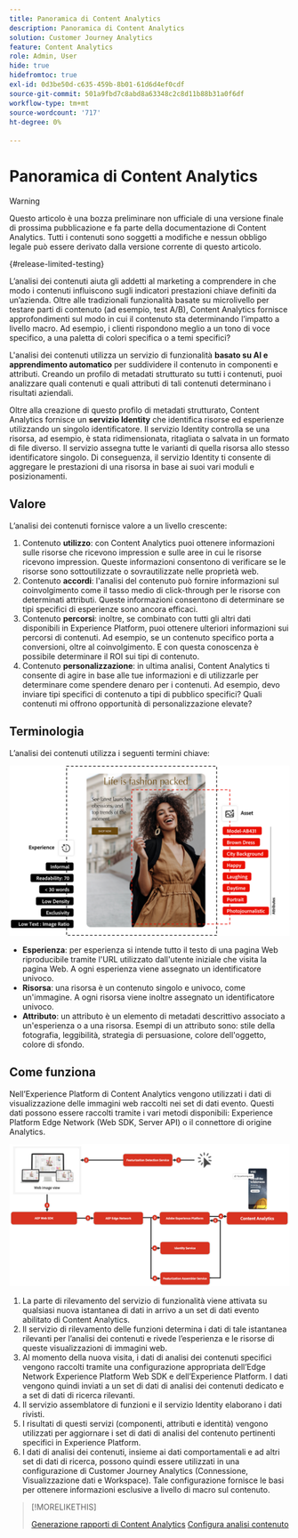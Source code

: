 ```yaml
---
title: Panoramica di Content Analytics
description: Panoramica di Content Analytics
solution: Customer Journey Analytics
feature: Content Analytics
role: Admin, User
hide: true
hidefromtoc: true
exl-id: 0d3be50d-c635-459b-8b01-61d6d4ef0cdf
source-git-commit: 501a9fbd7c8abd8a63348c2c8d11b88b31a0f6df
workflow-type: tm+mt
source-wordcount: '717'
ht-degree: 0%

---
```


# Panoramica di Content Analytics

<!-- 
This is a placeholder article for upcoming Content Analytics documentation. Currently used to set up contextual help entries for developer working on onboarding UI and workspace UI 
-->

>[!WARNING]
>
>Questo articolo è una bozza preliminare non ufficiale di una versione finale di prossima pubblicazione e fa parte della documentazione di Content Analytics. Tutti i contenuti sono soggetti a modifiche e nessun obbligo legale può essere derivato dalla versione corrente di questo articolo.
>

{#release-limited-testing}

L’analisi dei contenuti aiuta gli addetti al marketing a comprendere in che modo i contenuti influiscono sugli indicatori prestazioni chiave definiti da un’azienda. Oltre alle tradizionali funzionalità basate su microlivello per testare parti di contenuto (ad esempio, test A/B), Content Analytics fornisce approfondimenti sul modo in cui il contenuto sta determinando l’impatto a livello macro. Ad esempio, i clienti rispondono meglio a un tono di voce specifico, a una paletta di colori specifica o a temi specifici?

L&#39;analisi dei contenuti utilizza un servizio di funzionalità **basato su AI e apprendimento automatico** per suddividere il contenuto in componenti e attributi. Creando un profilo di metadati strutturato su tutti i contenuti, puoi analizzare quali contenuti e quali attributi di tali contenuti determinano i risultati aziendali.

Oltre alla creazione di questo profilo di metadati strutturato, Content Analytics fornisce un **servizio Identity** che identifica risorse ed esperienze utilizzando un singolo identificatore. Il servizio Identity controlla se una risorsa, ad esempio, è stata ridimensionata, ritagliata o salvata in un formato di file diverso. Il servizio assegna tutte le varianti di quella risorsa allo stesso identificatore singolo. Di conseguenza, il servizio Identity ti consente di aggregare le prestazioni di una risorsa in base ai suoi vari moduli e posizionamenti.

## Valore

L’analisi dei contenuti fornisce valore a un livello crescente:

1. Contenuto **utilizzo**: con Content Analytics puoi ottenere informazioni sulle risorse che ricevono impression e sulle aree in cui le risorse ricevono impression. Queste informazioni consentono di verificare se le risorse sono sottoutilizzate o sovrautilizzate nelle proprietà web.
1. Contenuto **accordi**: l&#39;analisi del contenuto può fornire informazioni sul coinvolgimento come il tasso medio di click-through per le risorse con determinati attributi. Queste informazioni consentono di determinare se tipi specifici di esperienze sono ancora efficaci.
1. Contenuto **percorsi**: inoltre, se combinato con tutti gli altri dati disponibili in Experience Platform, puoi ottenere ulteriori informazioni sui percorsi di contenuti. Ad esempio, se un contenuto specifico porta a conversioni, oltre al coinvolgimento. E con questa conoscenza è possibile determinare il ROI sui tipi di contenuto.
1. Contenuto **personalizzazione**: in ultima analisi, Content Analytics ti consente di agire in base alle tue informazioni e di utilizzarle per determinare come spendere denaro per i contenuti. Ad esempio, devo inviare tipi specifici di contenuto a tipi di pubblico specifici? Quali contenuti mi offrono opportunità di personalizzazione elevate?

## Terminologia

L’analisi dei contenuti utilizza i seguenti termini chiave:

![Assets ed esperienze](/help/content-analytics/assets//content-analytics-experience-asset.png)

* **Esperienza**: per esperienza si intende tutto il testo di una pagina Web riproducibile tramite l&#39;URL utilizzato dall&#39;utente iniziale che visita la pagina Web. A ogni esperienza viene assegnato un identificatore univoco.
* **Risorsa**: una risorsa è un contenuto singolo e univoco, come un&#39;immagine. A ogni risorsa viene inoltre assegnato un identificatore univoco.
* **Attributo**: un attributo è un elemento di metadati descrittivo associato a un&#39;esperienza o a una risorsa. Esempi di un attributo sono: stile della fotografia, leggibilità, strategia di persuasione, colore dell&#39;oggetto, colore di sfondo.

## Come funziona

Nell’Experience Platform di Content Analytics vengono utilizzati i dati di visualizzazione delle immagini web raccolti nei set di dati evento. Questi dati possono essere raccolti tramite i vari metodi disponibili: Experience Platform Edge Network (Web SDK, Server API) o il connettore di origine Analytics.

![Analisi dei contenuti - Come funziona](assets/how-it-works.png)


1. La parte di rilevamento del servizio di funzionalità viene attivata su qualsiasi nuova istantanea di dati in arrivo a un set di dati evento abilitato di Content Analytics.
1. Il servizio di rilevamento delle funzioni determina i dati di tale istantanea rilevanti per l’analisi dei contenuti e rivede l’esperienza e le risorse di queste visualizzazioni di immagini web.
1. Al momento della nuova visita, i dati di analisi dei contenuti specifici vengono raccolti tramite una configurazione appropriata dell’Edge Network Experience Platform Web SDK e dell’Experience Platform. I dati vengono quindi inviati a un set di dati di analisi dei contenuti dedicato e a set di dati di ricerca rilevanti.
1. Il servizio assemblatore di funzioni e il servizio Identity elaborano i dati rivisti.
1. I risultati di questi servizi (componenti, attributi e identità) vengono utilizzati per aggiornare i set di dati di analisi del contenuto pertinenti specifici in Experience Platform.
1. I dati di analisi dei contenuti, insieme ai dati comportamentali e ad altri set di dati di ricerca, possono quindi essere utilizzati in una configurazione di Customer Journey Analytics (Connessione, Visualizzazione dati e Workspace). Tale configurazione fornisce le basi per ottenere informazioni esclusive a livello di macro sul contenuto.

>[!MORELIKETHIS]
>
>[Generazione rapporti di Content Analytics](#report/report.md)
>[Configura analisi contenuto](config/configuration.md)
